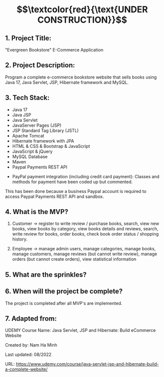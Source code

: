 # $$\textcolor{red}{\text{UNDER CONSTRUCTION}}$$

## 1. Project Title:

"Evergreen Bookstore" E-Commerce Application

## 2. Project Description:

Program a complete e-commerce bookstore website that sells books using Java 17, Java Servlet, JSP, Hibernate framework and MySQL.

## 3. Tech Stack: 

- Java 17
- Java JSP
- Java Servlet
- JavaServer Pages (JSP)
- JSP Standard Tag Library (JSTL)
- Apache Tomcat
- Hibernate framework with JPA
- HTML & CSS & Bootstrap & JavaScript
- JavaScript & jQuery
- MySQL Database
- Maven
- Paypal Payments REST API 

* PayPal payment integration (including credit card payment): Classes and methods for payment have been coded up but commented. 
 
 This has been done because a business Paypal account is required to access Paypal Payments REST API and sandbox.

## 4. What is the MVP?

1. Customer -> register to write review / purchase books, search, view new books, view books by category, view books details and reviews, search, write review for books, order books, check book order status / shopping history. 

2. Employee -> manage admin users, manage categories, manage books, manage customers, manage reviews (but cannot write review), manage orders (but cannot create orders), view statistical information

## 5. What are the sprinkles? 

## 6. When will the project be complete? 

The project is completed after all MVP's are implemented.

## 7. Adapted from: 

UDEMY Course Name: Java Servlet, JSP and Hibernate: Build eCommerce Website

Created by: Nam Ha Minh

Last updated: 08/2022

URL: https://www.udemy.com/course/java-servlet-jsp-and-hibernate-build-a-complete-website/
